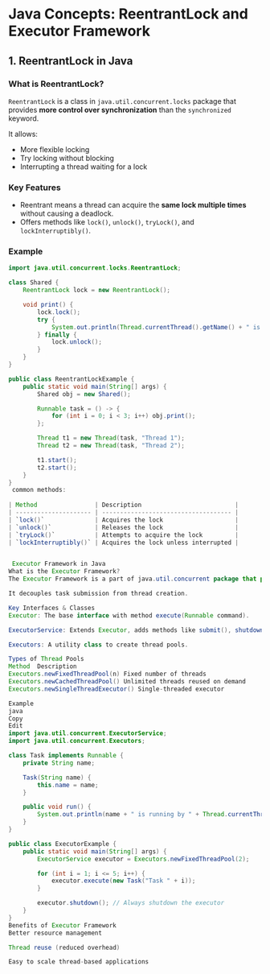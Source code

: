 # Java Concepts: ReentrantLock and Executor Framework

## 1. ReentrantLock in Java

### What is ReentrantLock?

`ReentrantLock` is a class in `java.util.concurrent.locks` package that provides **more control over synchronization** than the `synchronized` keyword.

It allows:
- More flexible locking
- Try locking without blocking
- Interrupting a thread waiting for a lock

### Key Features

- Reentrant means a thread can acquire the **same lock multiple times** without causing a deadlock.
- Offers methods like `lock()`, `unlock()`, `tryLock()`, and `lockInterruptibly()`.

### Example

```java
import java.util.concurrent.locks.ReentrantLock;

class Shared {
    ReentrantLock lock = new ReentrantLock();

    void print() {
        lock.lock();
        try {
            System.out.println(Thread.currentThread().getName() + " is executing");
        } finally {
            lock.unlock();
        }
    }
}

public class ReentrantLockExample {
    public static void main(String[] args) {
        Shared obj = new Shared();

        Runnable task = () -> {
            for (int i = 0; i < 3; i++) obj.print();
        };

        Thread t1 = new Thread(task, "Thread 1");
        Thread t2 = new Thread(task, "Thread 2");

        t1.start();
        t2.start();
    }
}
 common methods:
 
| Method                | Description                          |
| --------------------- | ------------------------------------ |
| `lock()`              | Acquires the lock                    |
| `unlock()`            | Releases the lock                    |
| `tryLock()`           | Attempts to acquire the lock         |
| `lockInterruptibly()` | Acquires the lock unless interrupted |


 Executor Framework in Java
What is the Executor Framework?
The Executor Framework is a part of java.util.concurrent package that provides a way to manage and control thread execution using thread pools.

It decouples task submission from thread creation.

Key Interfaces & Classes
Executor: The base interface with method execute(Runnable command).

ExecutorService: Extends Executor, adds methods like submit(), shutdown(), invokeAll().

Executors: A utility class to create thread pools.

Types of Thread Pools
Method	Description
Executors.newFixedThreadPool(n)	Fixed number of threads
Executors.newCachedThreadPool()	Unlimited threads reused on demand
Executors.newSingleThreadExecutor()	Single-threaded executor

Example
java
Copy
Edit
import java.util.concurrent.ExecutorService;
import java.util.concurrent.Executors;

class Task implements Runnable {
    private String name;

    Task(String name) {
        this.name = name;
    }

    public void run() {
        System.out.println(name + " is running by " + Thread.currentThread().getName());
    }
}

public class ExecutorExample {
    public static void main(String[] args) {
        ExecutorService executor = Executors.newFixedThreadPool(2);

        for (int i = 1; i <= 5; i++) {
            executor.execute(new Task("Task " + i));
        }

        executor.shutdown(); // Always shutdown the executor
    }
}
Benefits of Executor Framework
Better resource management

Thread reuse (reduced overhead)

Easy to scale thread-based applications

